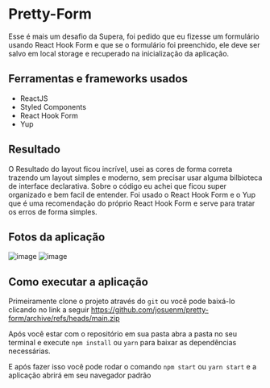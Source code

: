 # Pretty-Form

Esse é mais um desafio da Supera, foi pedido que eu fizesse um formulário usando React Hook Form e que se o formulário foi preenchido, ele deve ser salvo em local storage e recuperado na inicialização da aplicação.

## Ferramentas e frameworks usados

- ReactJS
- Styled Components
- React Hook Form
- Yup

## Resultado

O Resultado do layout ficou incrível, usei as cores de forma correta trazendo um layout simples e moderno, sem precisar usar alguma bilbioteca de interface declarativa.
Sobre o código eu achei que ficou super organizado e bem facil de entender. Foi usado o React Hook Form e o Yup que é uma recomendação do próprio React Hook Form e serve para tratar os erros de forma simples.

## Fotos da aplicação

![image](https://user-images.githubusercontent.com/83486074/163698305-750c7d24-b5d6-460f-a5a9-a48b9ffa59a3.png)
![image](https://user-images.githubusercontent.com/83486074/163698330-14a7329c-5fb8-448c-909a-69fced90b199.png)

## Como executar a aplicação

Primeiramente clone o projeto através do `git` ou você pode baixá-lo clicando no link a seguir https://github.com/josuenm/pretty-form/archive/refs/heads/main.zip

Após você estar com o repositório em sua pasta abra a pasta no seu terminal e execute `npm install` ou `yarn` para baixar as dependências necessárias.

E após fazer isso você pode rodar o comando `npm start` ou `yarn start` e a aplicação abrirá em seu navegador padrão
